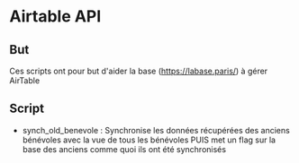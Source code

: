 # Airtable API

## But
Ces scripts ont pour but d'aider la base (https://labase.paris/) à gérer AirTable

## Script
* synch_old_benevole : Synchronise les données récupérées des anciens bénévoles avec la vue de tous les bénévoles PUIS met un flag sur la base des anciens comme quoi ils ont été synchronisés
  